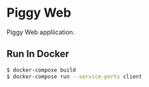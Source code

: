 # Piggy Web

Piggy Web appliication.

## Run In Docker

```sh
$ docker-compose build
$ docker-compose run --service-ports client
```

